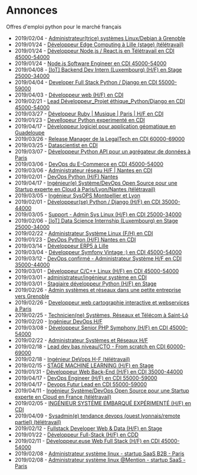 # Annonces

Offres d'emploi python pour le marché français

* 2019/02/04 - [Administrateur(trice) systèmes Linux/Debian à Grenoble](http://www.pyjobs.fr/jobs/details/6378/administrateur-trice-systemes-linux-debian-a-grenoble "Administrateur(trice) systèmes Linux/Debian à Grenoble")
* 2019/01/24 - [Développeur Edge Computing à Lille (stage) (télétravail)](http://www.pyjobs.fr/jobs/details/6374/developpeur-edge-computing-a-lille-stage-teletravail "Développeur Edge Computing à Lille (stage) (télétravail)")
* 2019/01/24 - [Développeur Node.js / React.js en Télétravail en CDI 45000-54000](http://www.pyjobs.fr/jobs/details/6372/developpeur-node-js-react-js-en-teletravail-en-cdi-45000-54000 "Développeur Node.js / React.js en Télétravail en CDI 45000-54000")
* 2019/01/24 - [Node.js Software Engineer en CDI 45000-54000](http://www.pyjobs.fr/jobs/details/6373/node-js-software-engineer-en-cdi-45000-54000 "Node.js Software Engineer en CDI 45000-54000")
* 2019/04/08 - [[IoT] Backend Dev Intern (Luxembourg) (H/F) en Stage 25000-34000](http://www.pyjobs.fr/jobs/details/6414/iot-backend-dev-intern-luxembourg-h-f-en-stage-25000-34000 "[IoT] Backend Dev Intern (Luxembourg) (H/F) en Stage 25000-34000")
* 2019/04/04 - [Developer Full Stack Python / Django en CDI 55000-59000](http://www.pyjobs.fr/jobs/details/6413/developer-full-stack-python-django-en-cdi-55000-59000 "Developer Full Stack Python / Django en CDI 55000-59000")
* 2019/04/03 - [Développeur web (H/F) en CDI](http://www.pyjobs.fr/jobs/details/6412/developpeur-web-h-f-en-cdi "Développeur web (H/F) en CDI")
* 2019/02/21 - [Lead Développeur_Projet éthique_Python/Django en CDI 45000-54000](http://www.pyjobs.fr/jobs/details/6391/lead-developpeur-projet-ethique-python-django-en-cdi-45000-54000 "Lead Développeur_Projet éthique_Python/Django en CDI 45000-54000")
* 2019/03/27 - [Dévelopeur Ruby | Musique | Paris | H/F en CDI](http://www.pyjobs.fr/jobs/details/6411/developeur-ruby-musique-paris-h-f-en-cdi "Dévelopeur Ruby | Musique | Paris | H/F en CDI")
* 2019/01/23 - [Devellopeur Python experimenté en CDI](http://www.pyjobs.fr/jobs/details/6371/devellopeur-python-experimente-en-cdi "Devellopeur Python experimenté en CDI")
* 2019/04/17 - [Développeur logiciel pour application géomatique en Guadeloupe](http://www.pyjobs.fr/jobs/details/6420/developpeur-logiciel-pour-application-geomatique-en-guadeloupe "Développeur logiciel pour application géomatique en Guadeloupe")
* 2019/03/26 - [Release Manager de la LegalTech en CDI 60000-69000](http://www.pyjobs.fr/jobs/details/6410/release-manager-de-la-legaltech-en-cdi-60000-69000 "Release Manager de la LegalTech en CDI 60000-69000")
* 2019/03/25 - [Datascientist en CDI](http://www.pyjobs.fr/jobs/details/6409/datascientist-en-cdi "Datascientist en CDI")
* 2019/03/07 - [Développeur Python API pour un agrégateur de données à Paris](http://www.pyjobs.fr/jobs/details/6405/developpeur-python-api-pour-un-agregateur-de-donnees-a-paris "Développeur Python API pour un agrégateur de données à Paris")
* 2019/03/06 - [DevOps du E-Commerce en CDI 45000-54000](http://www.pyjobs.fr/jobs/details/6403/devops-du-e-commerce-en-cdi-45000-54000 "DevOps du E-Commerce en CDI 45000-54000")
* 2019/03/06 - [Administrateur réseau H/F | Nantes en CDI](http://www.pyjobs.fr/jobs/details/6404/administrateur-reseau-h-f-nantes-en-cdi "Administrateur réseau H/F | Nantes en CDI")
* 2019/02/01 - [DevOps Python (H/F) Nantes](http://www.pyjobs.fr/jobs/details/6376/devops-python-h-f-nantes "DevOps Python (H/F) Nantes")
* 2019/04/17 - [Ingénieur(e) Système/DevOps Open Source pour une Startup experte en Cloud à Paris/Lyon/Nantes (télétravail)](http://www.pyjobs.fr/jobs/details/6419/ingenieur-e-systeme-devops-open-source-pour-une-startup-experte-en-cloud-a-paris-lyon-nantes-teletravail "Ingénieur(e) Système/DevOps Open Source pour une Startup experte en Cloud à Paris/Lyon/Nantes (télétravail)")
* 2019/03/05 - [Ingénieur SysOPS Montpellier et Lyon](http://www.pyjobs.fr/jobs/details/6402/ingenieur-sysops-montpellier-et-lyon "Ingénieur SysOPS Montpellier et Lyon")
* 2019/02/01 - [Développeur(se) Python / Django (H/F) en CDI 35000-44000](http://www.pyjobs.fr/jobs/details/6377/developpeur-se-python-django-h-f-en-cdi-35000-44000 "Développeur(se) Python / Django (H/F) en CDI 35000-44000")
* 2019/03/05 - [Support - Admin Sys Linux (H/F) en CDI 25000-34000](http://www.pyjobs.fr/jobs/details/6401/support-admin-sys-linux-h-f-en-cdi-25000-34000 "Support - Admin Sys Linux (H/F) en CDI 25000-34000")
* 2019/02/06 - [[IoT] Data Science Internship (Luxembourg) en Stage 25000-34000](http://www.pyjobs.fr/jobs/details/6381/iot-data-science-internship-luxembourg-en-stage-25000-34000 "[IoT] Data Science Internship (Luxembourg) en Stage 25000-34000")
* 2019/02/22 - [Administrateur Système Linux (F/H) en CDI](http://www.pyjobs.fr/jobs/details/6393/administrateur-systeme-linux-f-h-en-cdi "Administrateur Système Linux (F/H) en CDI")
* 2019/01/23 - [DevOps Python (H/F) Nantes en CDI](http://www.pyjobs.fr/jobs/details/6370/devops-python-h-f-nantes-en-cdi "DevOps Python (H/F) Nantes en CDI")
* 2019/03/14 - [Développeur ERP5 à Lille](http://www.pyjobs.fr/jobs/details/6408/developpeur-erp5-a-lille "Développeur ERP5 à Lille")
* 2019/03/04 - [Développeur Symfony Vintage ;) en CDI 45000-54000](http://www.pyjobs.fr/jobs/details/6400/developpeur-symfony-vintage-en-cdi-45000-54000 "Développeur Symfony Vintage ;) en CDI 45000-54000")
* 2019/03/12 - [DevOps confirmé - Administrateur Système H/F en CDI 35000-44000](http://www.pyjobs.fr/jobs/details/6407/devops-confirme-administrateur-systeme-h-f-en-cdi-35000-44000 "DevOps confirmé - Administrateur Système H/F en CDI 35000-44000")
* 2019/03/01 - [Développeur C/C++ Linux (H/F) en CDI 45000-54000](http://www.pyjobs.fr/jobs/details/6397/developpeur-c-c-linux-h-f-en-cdi-45000-54000 "Développeur C/C++ Linux (H/F) en CDI 45000-54000")
* 2019/03/01 - [administrateur/ingénieur système en CDI](http://www.pyjobs.fr/jobs/details/6399/administrateur-ingenieur-systeme-en-cdi "administrateur/ingénieur système en CDI")
* 2019/03/01 - [Stagiaire développeur Python (H/F) en Stage](http://www.pyjobs.fr/jobs/details/6398/stagiaire-developpeur-python-h-f-en-stage "Stagiaire développeur Python (H/F) en Stage")
* 2019/02/26 - [Admin systèmes et réseaux dans une petite entreprise vers Grenoble](http://www.pyjobs.fr/jobs/details/6396/admin-systemes-et-reseaux-dans-une-petite-entreprise-vers-grenoble "Admin systèmes et réseaux dans une petite entreprise vers Grenoble")
* 2019/02/26 - [Developpeur web cartographie interactive et webservices à Paris](http://www.pyjobs.fr/jobs/details/6395/developpeur-web-cartographie-interactive-et-webservices-a-paris "Developpeur web cartographie interactive et webservices à Paris")
* 2019/02/25 - [Technicien(ne) Systèmes, Réseaux et Télécom à Saint-Lô](http://www.pyjobs.fr/jobs/details/6394/technicien-ne-systemes-reseaux-et-telecom-a-saint-lo "Technicien(ne) Systèmes, Réseaux et Télécom à Saint-Lô")
* 2019/02/20 - [Ingénieur DevOps H/F](http://www.pyjobs.fr/jobs/details/6390/ingenieur-devops-h-f "Ingénieur DevOps H/F")
* 2019/03/08 - [Développeur Senior PHP Symphony (H/F) en CDI 45000-54000](http://www.pyjobs.fr/jobs/details/6406/developpeur-senior-php-symphony-h-f-en-cdi-45000-54000 "Développeur Senior PHP Symphony (H/F) en CDI 45000-54000")
* 2019/02/22 - [Administrateur Systèmes et Réseaux H/F](http://www.pyjobs.fr/jobs/details/6392/administrateur-systemes-et-reseaux-h-f "Administrateur Systèmes et Réseaux H/F")
* 2019/02/18 - [Lead dev bas niveau/CTO - From scratch en CDI 60000-69000](http://www.pyjobs.fr/jobs/details/6389/lead-dev-bas-niveau-cto-from-scratch-en-cdi-60000-69000 "Lead dev bas niveau/CTO - From scratch en CDI 60000-69000")
* 2019/02/18 - [Ingénieur DeVops H-F (télétravail)](http://www.pyjobs.fr/jobs/details/6388/ingenieur-devops-h-f-teletravail "Ingénieur DeVops H-F (télétravail)")
* 2019/02/15 - [STAGE MACHINE LEARNING (H/F) en Stage](http://www.pyjobs.fr/jobs/details/6387/stage-machine-learning-h-f-en-stage "STAGE MACHINE LEARNING (H/F) en Stage")
* 2019/01/31 - [Développeur Web Back-End (H/F) en CDI 35000-44000](http://www.pyjobs.fr/jobs/details/6375/developpeur-web-back-end-h-f-en-cdi-35000-44000 "Développeur Web Back-End (H/F) en CDI 35000-44000")
* 2019/04/17 - [DevOps Engineer (H/F) en CDI 55000-59000](http://www.pyjobs.fr/jobs/details/6417/devops-engineer-h-f-en-cdi-55000-59000 "DevOps Engineer (H/F) en CDI 55000-59000")
* 2019/04/17 - [Devops Futur Lead en CDI 55000-59000](http://www.pyjobs.fr/jobs/details/6418/devops-futur-lead-en-cdi-55000-59000 "Devops Futur Lead en CDI 55000-59000")
* 2019/04/11 - [Ingénieur Système/DevOps Open Source pour une Startup experte en Cloud en France (télétravail)](http://www.pyjobs.fr/jobs/details/6416/ingenieur-systeme-devops-open-source-pour-une-startup-experte-en-cloud-en-france-teletravail "Ingénieur Système/DevOps Open Source pour une Startup experte en Cloud en France (télétravail)")
* 2019/02/05 - [INGÉNIEUR SYSTÈME EMBARQUÉ EXPÉRIMENTÉ (H/F) en CDI](http://www.pyjobs.fr/jobs/details/6380/ingenieur-systeme-embarque-experimente-h-f-en-cdi "INGÉNIEUR SYSTÈME EMBARQUÉ EXPÉRIMENTÉ (H/F) en CDI")
* 2019/04/09 - [Sysadmin(e) tendance devops (ouest lyonnais/remote partiel) (télétravail)](http://www.pyjobs.fr/jobs/details/6415/sysadmin-e-tendance-devops-ouest-lyonnais-remote-partiel-teletravail "Sysadmin(e) tendance devops (ouest lyonnais/remote partiel) (télétravail)")
* 2019/02/12 - [Fullstack Developer Web & Data (H/F) en Stage](http://www.pyjobs.fr/jobs/details/6385/fullstack-developer-web-data-h-f-en-stage "Fullstack Developer Web & Data (H/F) en Stage")
* 2019/01/22 - [Développeur Full-Stack (H/F) en CDD](http://www.pyjobs.fr/jobs/details/6369/developpeur-full-stack-h-f-en-cdd "Développeur Full-Stack (H/F) en CDD")
* 2019/02/11 - [Développeur.euse Web Full Stack (H/F) en CDI 45000-54000](http://www.pyjobs.fr/jobs/details/6386/developpeur-euse-web-full-stack-h-f-en-cdi-45000-54000 "Développeur.euse Web Full Stack (H/F) en CDI 45000-54000")
* 2019/02/08 - [Administrateur système linux - startup SaaS B2B - Paris](http://www.pyjobs.fr/jobs/details/6384/administrateur-systeme-linux-startup-saas-b2b-paris "Administrateur système linux - startup SaaS B2B - Paris")
* 2019/02/08 - [Administrateur système linux @Mention - startup SaaS - Paris](http://www.pyjobs.fr/jobs/details/6383/administrateur-systeme-linux-mention-startup-saas-paris "Administrateur système linux @Mention - startup SaaS - Paris")

